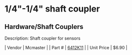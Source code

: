 # 1/4"-1/4" shaft coupler
## Hardware/Shaft Couplers
Description: 	Shaft coupler for sensors 

| Vendor | Mcmaster | 
| Part # | [6412K11](http://www.mcmaster.com/) | 
| Unit Price | $6.90 | 
